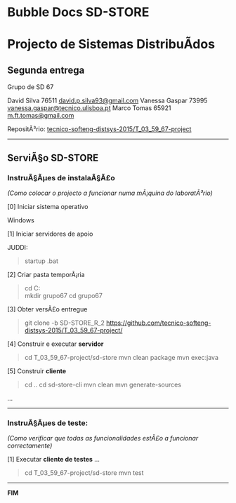# Bubble Docs SD-STORE
# Projecto de Sistemas DistribuÃ­dos #

## Segunda entrega ##

Grupo de SD 67

David Silva 76511 david.p.silva93@gmail.com
Vanessa Gaspar 73995 vanessa.gaspar@tecnico.ulisboa.pt
Marco Tomas 65921 m.ft.tomas@gmail.com

RepositÃ³rio:
[tecnico-softeng-distsys-2015/T_03_59_67-project](https://github.com/tecnico-softeng-distsys-2015/T_03_59_67-project/)


-------------------------------------------------------------------------------

## ServiÃ§o SD-STORE 

### InstruÃ§Ãµes de instalaÃ§Ã£o 
*(Como colocar o projecto a funcionar numa mÃ¡quina do laboratÃ³rio)*

[0] Iniciar sistema operativo

Windows

[1] Iniciar servidores de apoio

JUDDI:
> startup .bat

[2] Criar pasta temporÃ¡ria

> cd  C:\
> mkdir grupo67
> cd grupo67

[3] Obter versÃ£o entregue

> git clone -b SD-STORE_R_2 https://github.com/tecnico-softeng-distsys-2015/T_03_59_67-project/


[4] Construir e executar **servidor**

> cd T_03_59_67-project/sd-store
> mvn clean package 
> mvn exec:java


[5] Construir **cliente**

> cd ..
> cd sd-store-cli
> mvn clean
> mvn generate-sources

...


-------------------------------------------------------------------------------

### InstruÃ§Ãµes de teste: ###
*(Como verificar que todas as funcionalidades estÃ£o a funcionar correctamente)*


[1] Executar **cliente de testes** ...

> cd T_03_59_67-project/sd-store
> mvn test

-------------------------------------------------------------------------------
**FIM**